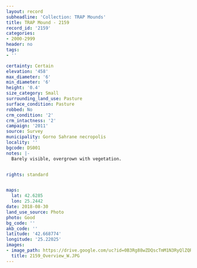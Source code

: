```yaml
---
layout: record
subheadline: 'Collection: TRAP Mounds'
title: TRAP Mound - 2159
record_id: '2159'
categories:
- 2000-2999
header: no
tags:
- ''

certainty: Certain
elevation: '458'
max_diameter: '6'
min_diameter: '6'
height: '0.4'
size_category: Small
surrounding_land_use: Pasture
surface_condition: Pasture
robbed: No
crm_condition: '2'
crm_intactness: '2'
campaign: '2011'
source: Survey
municipality: Gorno Sahrane necropolis
locality: ''
bgcode: DS001
notes: |-
  Barely visible, overgrown with vegetation.


rights: standard


maps:
  lat: 42.6285
  lon: 25.2442
date: 2018-08-30
land_use_source: Photo
photo: Good
bg_code: ''
akb_code: ''
latitude: '42.668774'
longitude: '25.22025'
images:
- image_path: https://drive.google.com/uc?id=0B3Rg88wZDQscTmM1N3RyQlZQRzg
  title: 2159_Overview_W.JPG
---
```

